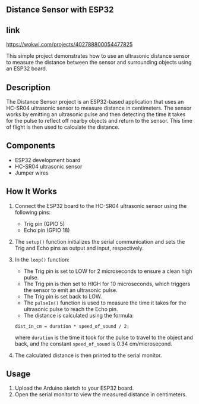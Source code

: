 ## Distance Sensor with ESP32
 ## link 

 https://wokwi.com/projects/402788800054477825

This simple project demonstrates how to use an ultrasonic distance sensor to measure the distance between the sensor and surrounding objects using an ESP32 board.

## Description

The Distance Sensor project is an ESP32-based application that uses an HC-SR04 ultrasonic sensor to measure distance in centimeters. The sensor works by emitting an ultrasonic pulse and then detecting the time it takes for the pulse to reflect off nearby objects and return to the sensor. This time of flight is then used to calculate the distance.

## Components

- ESP32 development board
- HC-SR04 ultrasonic sensor
- Jumper wires

## How It Works

1. Connect the ESP32 board to the HC-SR04 ultrasonic sensor using the following pins:
   - Trig pin (GPIO 5)
   - Echo pin (GPIO 18)

2. The `setup()` function initializes the serial communication and sets the Trig and Echo pins as output and input, respectively.

3. In the `loop()` function:
   - The Trig pin is set to LOW for 2 microseconds to ensure a clean high pulse.
   - The Trig pin is then set to HIGH for 10 microseconds, which triggers the sensor to emit an ultrasonic pulse.
   - The Trig pin is set back to LOW.
   - The `pulseIn()` function is used to measure the time it takes for the ultrasonic pulse to reach the Echo pin.
   - The distance is calculated using the formula:

   ```
   dist_in_cm = duration * speed_of_sound / 2;
   ```

   where `duration` is the time it took for the pulse to travel to the object and back, and the constant `speed_of_sound` is 0.34 cm/microsecond.

4. The calculated distance is then printed to the serial monitor.

## Usage

1. Upload the Arduino sketch to your ESP32 board.
2. Open the serial monitor to view the measured distance in centimeters.
